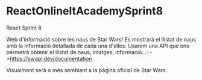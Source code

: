 # ReactOnlineItAcademySprint8
React Sprint 8

Web d'informació sobre les naus de Star Wars!
Es mostrarà el llistat de naus amb la informació detallada de cada una d'elles.
Usarem una API que ens permetrà obtenir el llistat de naus, imatges, informació...:
->https://swapi.dev/documentation

Visualment serà o més semblant a la pàgina oficial de Star Wars.
